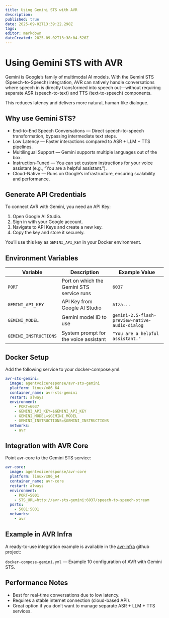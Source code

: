 ```yaml
---
title: Using Gemini STS with AVR
description: 
published: true
date: 2025-09-02T13:39:22.298Z
tags: 
editor: markdown
dateCreated: 2025-09-02T13:38:04.526Z
---
```


# Using Gemini STS with AVR

Gemini is Google’s family of multimodal AI models. With the Gemini STS (Speech-to-Speech) integration, AVR can natively handle conversations where speech in is directly transformed into speech out—without requiring separate ASR (speech-to-text) and TTS (text-to-speech) components.

This reduces latency and delivers more natural, human-like dialogue.

## Why use Gemini STS?
- End-to-End Speech Conversations — Direct speech-to-speech transformation, bypassing intermediate text steps.
- Low Latency — Faster interactions compared to ASR + LLM + TTS pipelines.
- Multilingual Support — Gemini supports multiple languages out of the box.
- Instruction-Tuned — You can set custom instructions for your voice assistant (e.g., “You are a helpful assistant.”).
- Cloud-Native — Runs on Google’s infrastructure, ensuring scalability and performance.

## Generate API Credentials

To connect AVR with Gemini, you need an API Key:

1.	Open Google AI Studio.
2.	Sign in with your Google account.
3.	Navigate to API Keys and create a new key.
4.	Copy the key and store it securely.

You’ll use this key as `GEMINI_API_KEY` in your Docker environment.

## Environment Variables

| Variable             | Description                             | Example Value                                  |
|----------------------|-----------------------------------------|-----------------------------------------------|
| `PORT`               | Port on which the Gemini STS service runs | `6037`                                        |
| `GEMINI_API_KEY`     | API Key from Google AI Studio           | `AIza...`                                     |
| `GEMINI_MODEL`       | Gemini model ID to use                  | `gemini-2.5-flash-preview-native-audio-dialog`|
| `GEMINI_INSTRUCTIONS`| System prompt for the voice assistant   | `"You are a helpful assistant."`              |

## Docker Setup

Add the following service to your docker-compose.yml:

```yaml
avr-sts-gemini:
  image: agentvoiceresponse/avr-sts-gemini
  platform: linux/x86_64
  container_name: avr-sts-gemini
  restart: always
  environment:
    - PORT=6037
    - GEMINI_API_KEY=$GEMINI_API_KEY
    - GEMINI_MODEL=$GEMINI_MODEL
    - GEMINI_INSTRUCTIONS=$GEMINI_INSTRUCTIONS
  networks:
    - avr
```

## Integration with AVR Core

Point avr-core to the Gemini STS service:

```yaml
avr-core:
  image: agentvoiceresponse/avr-core
  platform: linux/x86_64
  container_name: avr-core
  restart: always
  environment:
    - PORT=5001 
    - STS_URL=http://avr-sts-gemini:6037/speech-to-speech-stream
  ports:
    - 5001:5001
  networks:
    - avr
```

## Example in AVR Infra

A ready-to-use integration example is available in the [avr-infra](https://github.com/agentvoiceresponse/avr-infra) github project:

`docker-compose-gemini.yml` — Example 10 configuration of AVR with Gemini STS.

## Performance Notes

- Best for real-time conversations due to low latency.
- Requires a stable internet connection (cloud-based API).
- Great option if you don’t want to manage separate ASR + LLM + TTS services.